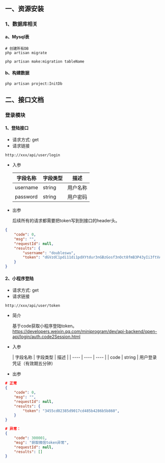 ## 一、资源安装
### 1、数据库相关
#### a、Mysql表
```
# 创建所有DB
php artisan migrate

php artisan make:migration tableName
```

#### b、构建数据
```
php artisan project:InitDb
```


## 二、接口文档
### 登录模块
#### 1、登陆接口
- 请求方式: get
- 请求链接
```
http://xxx/api/user/login
```
- 入参

    |  字段名称   | 字段类型  | 描述 |
    |  ----  | ----  | ----  |
    | username  | string | 用户名称
    | password  | string |用户密码

- 出参
    
    后续所有的请求都需要把token写到到接口的header头。
```json
{
    "code": 0,
    "msg": "",
    "requestId": null,
    "results": {
        "username": "doubleswu",
        "token": "dGVzdC1pdi11di1pdXYtdur3nGBzGosf3nOct8fmB3P43yIi3ftVAhU3CGrHQxuR"
    }
}
```

#### 2、小程序登陆
- 请求方式: get
- 请求链接
```
http://xxx/api/user/token
```
- 简介
  
    基于code获取小程序登陆token。https://developers.weixin.qq.com/miniprogram/dev/api-backend/open-api/login/auth.code2Session.html

- 入参

  |  字段名称   | 字段类型  | 描述 |
      |  ----  | ----  | ----  |
  | code  | string | 用户登录凭证（有效期五分钟）

- 出参


```json
# 正常
{
    "code": 0,
    "msg": "",
    "requestId": null,
    "results": {
        "token": "3455cd02385d9017cd485b4286b5b860",
    }
}

# 异常：
{
    "code": 300001,
    "msg": "获取微信token异常",
    "requestId": null,
    "results": []
}
```

